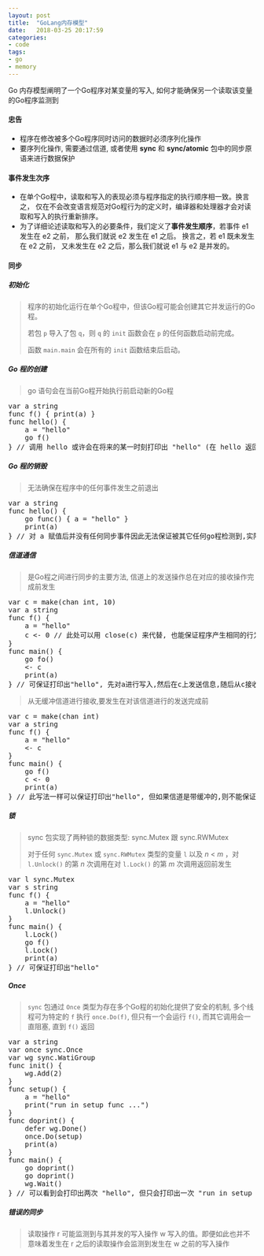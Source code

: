 ```yaml
---
layout: post
title:  "GoLang内存模型"
date:   2018-03-25 20:17:59
categories: 
- code 
tags:
- go
- memory 
---
```

Go 内存模型阐明了一个Go程序对某变量的写入, 如何才能确保另一个读取该变量的Go程序监测到 

#### 忠告
* 程序在修改被多个Go程序同时访问的数据时必须序列化操作
* 要序列化操作, 需要通过信道, 或者使用 **sync** 和 **sync/atomic** 包中的同步原语来进行数据保护 
&nbsp;
#### 事件发生次序
* 在单个Go程中，读取和写入的表现必须与程序指定的执行顺序相一致。换言之， 仅在不会改变语言规范对Go程行为的定义时，编译器和处理器才会对读取和写入的执行重新排序。 
* 为了详细论述读取和写入的必要条件，我们定义了**事件发生顺序**，若事件 e1 发生在 e2 之前， 那么我们就说 e2 发生在 e1 之后。 换言之，若 e1 既未发生在 e2 之前， 又未发生在 e2 之后，那么我们就说 e1 与 e2 是并发的。

#### 同步 

##### 初始化
> 程序的初始化运行在单个Go程中，但该Go程可能会创建其它并发运行的Go程。
>
> 若包 `p` 导入了包 `q`，则 `q` 的 `init` 函数会在 `p` 的任何函数启动前完成。
>
> 函数 `main.main` 会在所有的 `init` 函数结束后启动。

##### Go 程的创建 
> go 语句会在当前Go程开始执行前启动新的Go程

<pre>var a string
func f() { print(a) }
func hello() { 
	a = "hello"
  	go f()
} // 调用 hello 或许会在将来的某一时刻打印出 "hello" (在 hello 返回之后则会打印空值 )</pre>

##### Go 程的销毁
> 无法确保在程序中的任何事件发生之前退出

<pre>var a string 
func hello() {
	go func() { a = "hello" }
  	print(a)
} // 对 a 赋值后并没有任何同步事件因此无法保证被其它任何go程检测到,实际上在这一个积极的编译器可能会删除整条go语句,若一个Go程的作用必须被另一个Go程监测到,需使用锁或信道通信之类的同步机制来建立顺序关系</pre>

##### 信道通信 
> 是Go程之间进行同步的主要方法, 信道上的发送操作总在对应的接收操作完成前发生 

<pre>var c = make(chan int, 10)
var a string
func f() {
  	a = "hello"
  	c <- 0 // 此处可以用 close(c) 来代替, 也能保证程序产生相同的行为 
}
func main() {
  	go fo()
  	<- c
  	print(a)
} // 可保证打印出"hello", 先对a进行写入,然后在c上发送信息,随后从c接收信号进行阻塞,最后打印出a </pre>

> 从无缓冲信道进行接收,要发生在对该信道进行的发送完成前 

<pre>var c = make(chan int)
var a string
func f() {
  	a = "hello"
  	<- c
}
func main() {
  	go f()
  	c <- 0
  	print(a)
} // 此写法一样可以保证打印出"hello", 但如果信道是带缓冲的,则不能保证(它可能会打印出空字符串,崩溃或做些别的事情) </pre>

##### 锁
> sync 包实现了两种锁的数据类型: sync.Mutex 跟 sync.RWMutex 
>
> 对于任何 `sync.Mutex` 或 `sync.RWMutex` 类型的变量 `l` 以及 *n* < *m* ，对 `l.Unlock()` 的第 *n* 次调用在对 `l.Lock()` 的第 *m* 次调用返回前发生

<pre>var l sync.Mutex
var s string
func f() {
  	a = "hello"
  	l.Unlock()
}
func main() {
  	l.Lock()
  	go f() 
  	l.Lock()
  	print(a)
} // 可保证打印出"hello"</pre>

##### Once
> `sync` 包通过 `Once` 类型为存在多个Go程的初始化提供了安全的机制, 多个线程可为特定的 `f` 执行 `once.Do(f)`, 但只有一个会运行 `f()`, 而其它调用会一直阻塞, 直到 `f()` 返回

<pre>var a string
var once sync.Once
var wg sync.WatiGroup
func init() {
  	wg.Add(2)
}
func setup() {
  	a = "hello"
  	print("run in setup func ...")
}
func doprint() {
  	defer wg.Done()
  	once.Do(setup)
  	print(a)
}
func main() {
	go doprint()
	go doprint()
	wg.Wait()
} // 可以看到会打印出两次 "hello", 但只会打印出一次 "run in setup func ..."</pre>

##### 错误的同步
> 读取操作 r 可能监测到与其并发的写入操作 w 写入的值。即便如此也并不意味着发生在 r 之后的读取操作会监测到发生在 w 之前的写入操作
